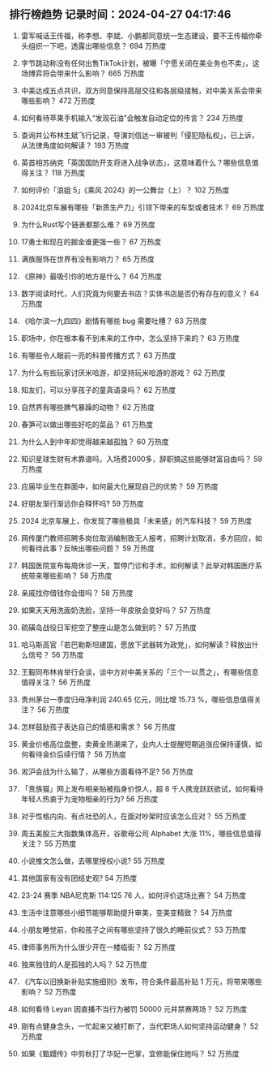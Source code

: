 
## 排行榜趋势 记录时间：2024-04-27 04:17:46
  
  1. 雷军喊话王传福，称李想、李斌、小鹏都同意统一生态建设，要不王传福你牵头组织一下吧，透露出哪些信息？ 694 万热度
    
  2. 字节跳动称没有任何出售TikTok计划，被曝「宁愿关闭在美业务也不卖」，这场博弈将会带来什么影响？ 665 万热度
    
  3. 中美达成五点共识，双方同意保持高层交往和各层级接触，对中美关系会带来哪些影响？ 472 万热度
    
  4. 如何看待苹果手机输入“发现石油”会触发自动定位的传言？ 234 万热度
    
  5. 查询并公布林生斌飞行记录，导演刘信达一审被判「侵犯隐私权」，已上诉，从法律角度如何解读？ 193 万热度
    
  6. 英首相苏纳克「英国国防开支将进入战争状态」，这意味着什么？哪些信息值得关注？ 118 万热度
    
  7. 如何评价「浪姐 5」《乘风 2024》的一公舞台（上）？ 102 万热度
    
  8. 2024北京车展有哪些「新质生产力」引领下带来的车型或者技术？ 69 万热度
    
  9. 为什么Rust写个链表都那么难？ 69 万热度
    
  10. 17勇士和现在的掘金谁更强一些？ 67 万热度
    
  11. 满族服饰在世界有没有影响力？ 65 万热度
    
  12. 《原神》最吸引你的地方是什么？ 64 万热度
    
  13. 数字阅读时代，人们究竟为何要去书店？实体书店是否仍有存在的意义？ 64 万热度
    
  14. 《哈尔滨一九四四》剧情有哪些 bug 需要吐槽？ 63 万热度
    
  15. 职场中，你在根本看不到未来的工作中，怎么坚持下来的？ 63 万热度
    
  16. 有哪些令人眼前一亮的科普传播方式？ 63 万热度
    
  17. 为什么有些玩家讨厌米哈游，却坚持玩米哈游的游戏？ 62 万热度
    
  18. 知友们，可以分享孩子的童真语录吗？ 62 万热度
    
  19. 自然界有哪些脾气暴躁的动物？ 62 万热度
    
  20. 春笋可以做出哪些好吃的菜品？ 61 万热度
    
  21. 为什么人到中年却觉得越来越孤独？ 60 万热度
    
  22. 知识星球生财有术靠谱吗，入场费2000多，辞职搞这些能够财富自由吗？ 59 万热度
    
  23. 应届毕业生在群面中，如何最大化展现自己的优势？ 59 万热度
    
  24. 好朋友渐行渐远你会释怀吗? 59 万热度
    
  25. 2024 北京车展上，你发现了哪些极具「未来感」的汽车科技？ 59 万热度
    
  26. 网传厦门教师招聘多岗位取消编制致无人报考，招聘计划取消，多方回应，如何看待此事？反映出哪些问题？ 59 万热度
    
  27. 韩国医院宣布每周休诊一天，暂停门诊和手术，如何解读？此举对韩国医疗系统带来哪些影响？ 58 万热度
    
  28. 亲戚找你借钱你会借吗？ 58 万热度
    
  29. 如果天天用洗面奶洗脸，坚持一年皮肤会变好吗？ 57 万热度
    
  30. 硫磺岛战役日军挖空了整座山是怎么做到的？ 57 万热度
    
  31. 哈马斯高官「若巴勒斯坦建国，愿放下武器转为政党」，如何解读？释放出什么信号？ 56 万热度
    
  32. 王毅同布林肯举行会谈，谈中方对中美关系的「三个一以贯之」，有哪些信息值得关注？ 56 万热度
    
  33. 贵州茅台一季度归母净利润 240.65 亿元，同比增 15.73 %，哪些信息值得关注？ 56 万热度
    
  34. 怎样鼓励孩子表达自己的情感和需求？ 56 万热度
    
  35. 黄金价格高位盘整，卖黄金热潮来了，业内人士提醒短期追涨应保持谨慎，如何看待金价后续行情？ 56 万热度
    
  36. 淞沪会战为什么输了，从哪些方面看待不足? 56 万热度
    
  37. 「贵族猫」网上发布相亲贴被指身价惊人，超 8 千人携宠跃跃欲试，如何看待年轻人热衷于为宠物相亲的行为? 56 万热度
    
  38. 对于性格内向、有点社恐的人，在面对吵架时应该怎么应对？ 55 万热度
    
  39. 周五美股三大指数集体高开，谷歌母公司 Alphabet 大涨 11%，哪些信息值得关注？ 55 万热度
    
  40. 小说推文怎么做，去哪里授权小说? 55 万热度
    
  41. 其他国家有没有团结史观? 54 万热度
    
  42. 23-24 赛季 NBA尼克斯 114:125 76 人，如何评价这场比赛？ 54 万热度
    
  43. 生活中注意哪些小细节能够帮助提升审美，变美变精致？ 54 万热度
    
  44. 小朋友睡觉前，你和孩子之间有哪些坚持了很久的睡前仪式？ 53 万热度
    
  45. 律师事务所为什么很少开在一楼临街？ 52 万热度
    
  46. 独来独往的人是孤独的人吗？ 52 万热度
    
  47. 《汽车以旧换新补贴实施细则》发布，符合条件最高补贴 1 万元，将带来哪些影响？ 52 万热度
    
  48. 如何看待 Leyan 因直播不当行为被罚 50000 元并禁赛两场？ 52 万热度
    
  49. 刚有点健身念头，一忙起来又被打断了，当代职场人如何坚持运动健身？ 52 万热度
    
  50. 如果《甄嬛传》中剪秋打了华妃一巴掌，宜修能保住她吗？ 52 万热度
    